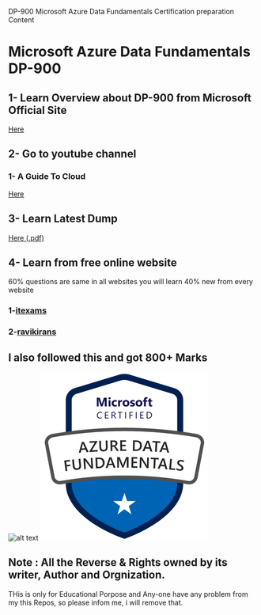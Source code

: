 DP-900 Microsoft Azure Data Fundamentals Certification preparation Content 

# Microsoft Azure Data Fundamentals DP-900
 

## 1- Learn Overview about DP-900 from Microsoft Official Site
[Here](https://docs.microsoft.com/en-us/learn/certifications/exams/dp-900)

## 2- Go to youtube channel 
### 1- A Guide To Cloud 

[Here](https://www.youtube.com/watch?v=iyloGFjdlm0&list=PLhLKc18P9YODENOj4F2nHbNXeYwY1zYGb)

## 3- Learn Latest Dump 
[Here (.pdf)](https://github.com/Dushyantsingh-ds/dp-900_Exam_content/blob/main/Resources)

## 4- Learn from free online website
60% questions are same in all websites 
you will learn 40% new from every website

### 1-[itexams](https://www.examtopics.com/exams/microsoft/dp-900/)

### 2-[ravikirans](https://ravikirans.com/dp-900-azure-exam-study-guide/)

## I also followed this and got 800+ Marks

![alt text](https://github.com/Dushyantsingh-ds/dp-900_exam_content/blob/main/Assets/Microsoft_Certified_Professional_Certificate.png)
![alt text](https://github.com/Dushyantsingh-ds/dp-900_exam_content/blob/main/Assets/azure-Data-fundamantls-badge.png)

## Note : All the Reverse & Rights owned by its writer, Author and Orgnization.
THis is only for Educational Porpose and Any-one have any problem from my this Repos, so please infom me, i will remove that.
